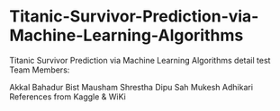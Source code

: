 # Titanic-Survivor-Prediction-via-Machine-Learning-Algorithms
Titanic Survivor Prediction via Machine Learning Algorithms detail test
Team Members:

Akkal Bahadur Bist
Mausham Shrestha
Dipu Sah
Mukesh Adhikari
References from Kaggle & WiKi
